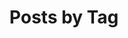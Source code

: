 ---
title: "Posts by Tag"
permalink: /tags/#boj
layout: tags
sidebar:
  - title: "solved.ac"
    image: http://mazassumnida.wtf/api/generate_badge?boj=snoo_py
    image_alt: "BOJ_snoo_py"
author_profile: true
---